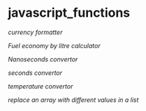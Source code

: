 # javascript_functions

_currency formatter_

_Fuel economy by litre calculator_

_Nanoseconds convertor_

_seconds convertor_

_temperature convertor_

_replace an array with different values in a list_
